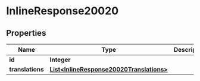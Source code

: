 
# InlineResponse20020

## Properties
Name | Type | Description | Notes
------------ | ------------- | ------------- | -------------
**id** | **Integer** |  |  [optional]
**translations** | [**List&lt;InlineResponse20020Translations&gt;**](InlineResponse20020Translations.md) |  |  [optional]



